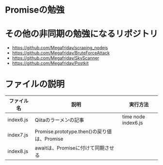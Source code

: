 # Promiseの勉強

# その他の非同期の勉強になるリポジトリ
- https://github.com/Megafriday/scraping_nodejs
- https://github.com/Megafriday/BruteForceAttack
- https://github.com/Megafriday/SkyScanner
- https://github.com/Megafriday/Postkit

# ファイルの説明
|ファイル名|説明|実行方法
|-|-|-|
|index6.js|Qiitaのラーメンの記事|time node index6.js|
|index7.js|Promise.prototype.then()の戻り値は、Promise||
|index8.js|awaitは、Promiseに付けて同期させる||
